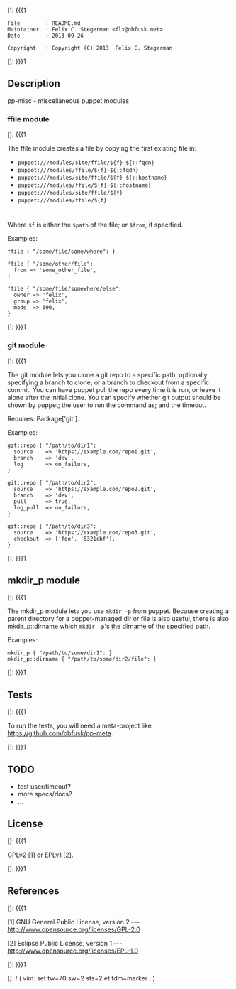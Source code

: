 []: {{{1

    File        : README.md
    Maintainer  : Felix C. Stegerman <flx@obfusk.net>
    Date        : 2013-09-26

    Copyright   : Copyright (C) 2013  Felix C. Stegerman

[]: }}}1

## Description

  pp-misc - miscellaneous puppet modules

### ffile module

[]: {{{1

  The ffile module creates a file by copying the first existing file
  in:

  * `puppet:///modules/site/ffile/${f}-${::fqdn}`
  * `puppet:///modules/ffile/${f}-${::fqdn}`
  * `puppet:///modules/site/ffile/${f}-${::hostname}`
  * `puppet:///modules/ffile/${f}-${::hostname}`
  * `puppet:///modules/site/ffile/${f}`
  * `puppet:///modules/ffile/${f}`

#

  Where `$f` is either the `$path` of the file; or `$from`, if
  specified.

  Examples:

```puppet
ffile { "/some/file/some/where": }

ffile { "/some/other/file":
  from => 'some_other_file',
}

ffile { "/some/file/somewhere/else":
  owner => 'felix',
  group => 'felix',
  mode  => 600,
}
```

[]: }}}1

### git module

[]: {{{1

  The git module lets you clone a git repo to a specific path,
  optionally specifying a branch to clone, or a branch to checkout
  from a specific commit.  You can have puppet pull the repo every
  time it is run, or leave it alone after the initial clone.  You can
  specify whether git output should be shown by puppet; the user to
  run the command as; and the timeout.

  Requires: Package['git'].

  Examples:

```puppet
git::repo { "/path/to/dir1":
  source    => 'https://example.com/repo1.git',
  branch    => 'dev',
  log       => on_failure,
}

git::repo { "/path/to/dir2":
  source    => 'https://example.com/repo2.git',
  branch    => 'dev',
  pull      => true,
  log_pull  => on_failure,
}

git::repo { "/path/to/dir3":
  source    => 'https://example.com/repo3.git',
  checkout  => ['foo', '5321cbf'],
}
```

[]: }}}1

## mkdir\_p module

[]: {{{1

  The mkdir_p module lets you use `mkdir -p` from puppet.  Because
  creating a parent directory for a puppet-managed dir or file is also
  useful, there is also mkdir_p::dirname which `mkdir -p`'s the
  dirname of the specified path.

  Examples:

```puppet
mkdir_p { "/path/to/some/dir1": }
mkdir_p::dirname { "/path/to/some/dir2/file": }
```

[]: }}}1

## Tests
[]: {{{1

  To run the tests, you will need a meta-project like
  https://github.com/obfusk/pp-meta.

[]: }}}1

## TODO

  * test user/timeout?
  * more specs/docs?
  * ...

## License
[]: {{{1

  GPLv2 [1] or EPLv1 [2].

[]: }}}1

## References
[]: {{{1

  [1] GNU General Public License, version 2
  --- http://www.opensource.org/licenses/GPL-2.0

  [2] Eclipse Public License, version 1
  --- http://www.opensource.org/licenses/EPL-1.0

[]: }}}1

[]: ! ( vim: set tw=70 sw=2 sts=2 et fdm=marker : )
